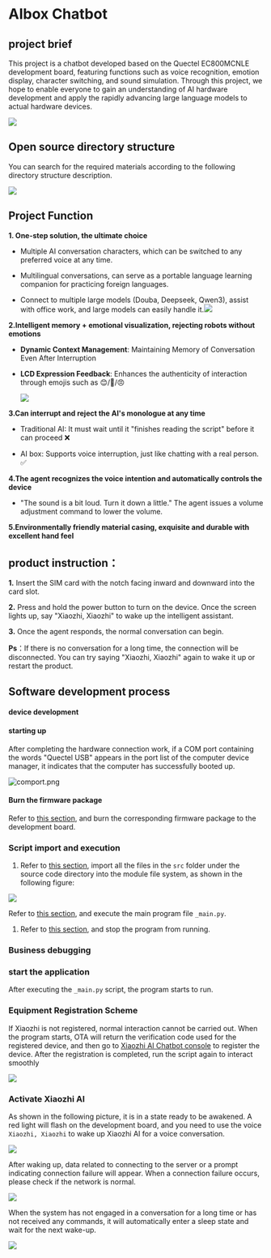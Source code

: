 # AIbox Chatbot

## project brief

This project is a chatbot developed based on the Quectel EC800MCNLE development board, featuring functions such as voice recognition, emotion display, character switching, and sound simulation. 
Through this project, we hope to enable everyone to gain an understanding of AI hardware development and apply the rapidly advancing large language models to actual hardware devices.

<img src="./media/AIbox.png" style="zoom: 100%;" />

## Open source directory structure

You can search for the required materials according to the following directory structure description.

<img src="./media/Directory.png" style="zoom: 100%;" />

## Project Function

**1.  One-step solution, the ultimate choice**

-  Multiple AI conversation characters, which can be switched to any preferred voice at any time.

-  Multilingual conversations, can serve as a portable language learning companion for practicing foreign languages.

-  Connect to multiple large models (Douba, Deepseek, Qwen3), assist with office work, and large models can easily handle it.<img src="./media/yun.png" style="zoom: 100%;" />



**2.Intelligent memory + emotional visualization, rejecting robots without emotions**

- **Dynamic Context Management**: Maintaining Memory of Conversation Even After Interruption

- **LCD Expression Feedback**: Enhances the authenticity of interaction through emojis such as 😊/🤔/😠

  <img src="./media/emoji.png" style="zoom: 100%;" />

**3.Can interrupt and reject the AI's monologue at any time**

- Traditional AI: It must wait until it "finishes reading the script" before it can proceed ❌

- AI box: Supports voice interruption, just like chatting with a real person. ✅

  

**4.The agent recognizes the voice intention and automatically controls the device**

- "The sound is a bit loud. Turn it down a little." The agent issues a volume adjustment command to lower the volume.



**5.Environmentally friendly material casing, exquisite and durable with excellent hand feel**

## **product instruction：**

**1.**  Insert the SIM card with the notch facing inward and downward into the card slot.

**2.**  Press and hold the power button to turn on the device. Once the screen lights up, say "Xiaozhi, Xiaozhi" to wake up the intelligent assistant.

**3.**  Once the agent responds, the normal conversation can begin.

**Ps**：If there is no conversation for a long time, the connection will be disconnected. You can try saying "Xiaozhi, Xiaozhi" again to wake it up or restart the 	product.





## Software development process

#### device development

#### starting up

After completing the hardware connection work, if a COM port containing the words "Quectel USB" appears in the port list of the computer device manager, it indicates that the computer has successfully booted up.

![comport.png](https://gitee.com/Arronchenzhihe/teedoc_with_qpydoc/raw/main/docs/Application_guide/zh/media/solutions/AIChatBot-Volcengine-webRTC/comport.png)

#### Burn the firmware package

Refer to [this section](https://gitee.com/link?target=https%3A%2F%2Fdeveloper.quectel.com%2Fdoc%2Fquecpython%2FApplication_guide%2Fzh%2Fdev-tools%2FQPYcom%2Fqpycom-dw.html%23%E4%B8%8B%E8%BD%BD%E5%9B%BA%E4%BB%B6), and burn the corresponding firmware package to the development board.

### Script import and execution

1. Refer to [this section](https://gitee.com/link?target=https%3A%2F%2Fdeveloper.quectel.com%2Fdoc%2Fquecpython%2FGetting_started%2Fzh%2F4G%2Ffirst_python.html), import all the files in the `src` folder under the source code directory into the module file system, as shown in the following figure:

<img src="./media/src1.png" style="zoom: 100%;" /> 

Refer to [this section](https://developer.quectel.com/doc/quecpython/Getting_started/zh/4G/first_python.html#executing-script-files), and execute the main program file `_main.py`.

1. Refer to [this section](https://gitee.com/link?target=https%3A%2F%2Fdeveloper.quectel.com%2Fdoc%2Fquecpython%2FGetting_started%2Fzh%2F4G%2Ffirst_python.html%23%E5%81%9C%E6%AD%A2%E7%A8%8B%E5%BA%8F%E8%BF%90%E8%A1%8C), and stop the program from running.

### Business debugging

### start the application

After executing the `_main.py` script, the program starts to run.

### Equipment Registration Scheme

If Xiaozhi is not registered, normal interaction cannot be carried out. When the program starts, OTA will return the verification code used for the registered device, and then go to [Xiaozhi AI Chatbot console](https://xiaozhi.me/) to register the device. After the registration is completed, run the script again to interact smoothly

<img src="./media/register.png" style="zoom: 100%;" />

### Activate Xiaozhi AI

As shown in the following picture, it is in a state ready to be awakened. A red light will flash on the development board, and you need to use the voice `Xiaozhi, Xiaozhi` to wake up Xiaozhi AI for a voice conversation.

<img src="./media/1.png" style="zoom: 100%;" />

After waking up, data related to connecting to the server or a prompt indicating connection failure will appear. When a connection failure occurs, please check if the network is normal.

<img src="./media/2.png" style="zoom: 100%;" />

When the system has not engaged in a conversation for a long time or has not received any commands, it will automatically enter a sleep state and wait for the next wake-up.

<img src="./media//3.png" style="zoom:100%;" />
